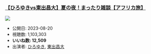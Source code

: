 ### [【ひろゆきvs東出昌大】夏の夜！まったり雑談【アフリカ旅】](https://www.youtube.com/watch?v=yfbTb_WzSTM)
[![](https://img.youtube.com/vi/yfbTb_WzSTM/sddefault.jpg)](https://www.youtube.com/watch?v=yfbTb_WzSTM)
-   公開日: 2023-08-20
-   視聴数: 1,103,303
-   **いいね数: 12,509**
-   出演者: [ひろゆき](/rehacq_fan/people/ひろゆき "wikilink"), [東出昌大](/rehacq_fan/people/東出昌大 "wikilink")
